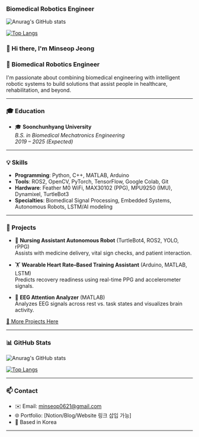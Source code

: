###  Biomedical Robotics Engineer

![Anurag's GitHub stats](https://github-readme-stats.vercel.app/api?username=MS0621&show_icons=true&theme=dark)

[![Top Langs](https://github-readme-stats.vercel.app/api/top-langs/?username=MS0621&theme=dark)](https://github.com/MS0621/github-readme-stats)


### 👋 Hi there, I'm Minseop Jeong

### 🧠 Biomedical Robotics Engineer

I'm passionate about combining biomedical engineering with intelligent robotic systems to build solutions that assist people in healthcare, rehabilitation, and beyond.

---

### 🎓 Education

- 🎓 **Soonchunhyang University**  
  *B.S. in Biomedical Mechatronics Engineering*  
  *2019 – 2025 (Expected)*

---

### 💡 Skills

- **Programming**: Python, C++, MATLAB, Arduino
- **Tools**: ROS2, OpenCV, PyTorch, TensorFlow, Google Colab, Git
- **Hardware**: Feather M0 WiFi, MAX30102 (PPG), MPU9250 (IMU), Dynamixel, TurtleBot3
- **Specialties**: Biomedical Signal Processing, Embedded Systems, Autonomous Robots, LSTM/AI modeling

---

### 🚀 Projects

- 🏥 **Nursing Assistant Autonomous Robot** (TurtleBot4, ROS2, YOLO, rPPG)  
  Assists with medicine delivery, vital sign checks, and patient interaction.

- 🏋️ **Wearable Heart Rate–Based Training Assistant** (Arduino, MATLAB, LSTM)  
  Predicts recovery readiness using real-time PPG and accelerometer signals.

- 🧠 **EEG Attention Analyzer** (MATLAB)  
  Analyzes EEG signals across rest vs. task states and visualizes brain activity.

[📂 More Projects Here](https://github.com/MS0621)

---

### 📊 GitHub Stats

![Anurag's GitHub stats](https://github-readme-stats.vercel.app/api?username=MS0621&show_icons=true&theme=dark)

[![Top Langs](https://github-readme-stats.vercel.app/api/top-langs/?username=MS0621&theme=dark)](https://github.com/MS0621/github-readme-stats)

---

### 📫 Contact

- ✉️ Email: minseop0621@gmail.com  
- 🌐 Portfolio: [Notion/Blog/Website 링크 삽입 가능]  
- 📍 Based in Korea

---



<!--
**MS0621/MS0621** is a ✨ _special_ ✨ repository because its `README.md` (this file) appears on your GitHub profile.

Here are some ideas to get you started:

- 🔭 I’m currently working on ...
- 🌱 I’m currently learning ...
- 👯 I’m looking to collaborate on ...
- 🤔 I’m looking for help with ...
- 💬 Ask me about ...
- 📫 How to reach me: ...
- 😄 Pronouns: ...
- ⚡ Fun fact: ...
-->
